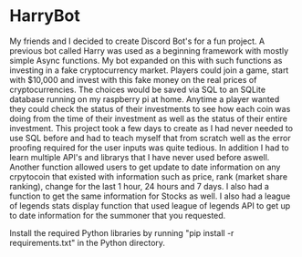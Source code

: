 # HarryBot

My friends and I decided to create Discord Bot's for a fun project. A previous bot called Harry was used as a beginning framework with mostly simple Async functions. My bot expanded on this with such functions as investing in a fake cryptocurrency market. Players could join a game, start with $10,000 and invest with this fake money on the real prices of cryptocurrencies. The choices would be saved via SQL to an SQLite database running on my raspberry pi at home. Anytime a player wanted they could check the status of their investments to see how each coin was doing from the time of their investment as well as the status of their entire investment. This project took a few days to create as I had never needed to use SQL before and had to teach myself that from scratch well as the error proofing required for the user inputs was quite tedious. In addition I had to learn multiple API's and librarys that I have never used before aswell. Another function allowed users to get update to date information on any crpytocoin that existed with information such as price, rank (market share ranking), change for the last 1 hour, 24 hours and 7 days. I also had a function to get the same information for Stocks as well. I also had a league of legends stats display function that used league of legends API to get up to date information for the summoner that you requested.

Install the required Python libraries by running "pip install -r requirements.txt" in the Python directory.
